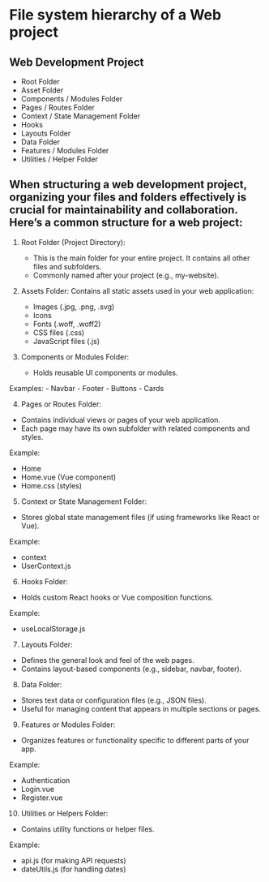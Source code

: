 # File system hierarchy of a Web project

## Web Development Project
- Root Folder
- Asset Folder
- Components / Modules Folder
- Pages / Routes Folder
- Context / State Management Folder
- Hooks
- Layouts Folder
- Data Folder
- Features / Modules Folder
- Utilities / Helper Folder

## When structuring a web development project, organizing your files and folders effectively is crucial for maintainability and collaboration. Here’s a common structure for a web project:

1. Root Folder (Project Directory):
    - This is the main folder for your entire project. It contains all other files and subfolders.
    - Commonly named after your project (e.g., my-website).

2. Assets Folder: Contains all static assets used in your web application:
    - Images (.jpg, .png, .svg)
    - Icons
    - Fonts (.woff, .woff2)
    - CSS files (.css)
    - JavaScript files (.js)

3. Components or Modules Folder:
    - Holds reusable UI components or modules.

Examples:
    - Navbar
    - Footer
    - Buttons
    - Cards

4.  Pages or Routes Folder:
- Contains individual views or pages of your web application.
- Each page may have its own subfolder with related components and styles.

Example:
- Home
- Home.vue (Vue component)
- Home.css (styles)

5. Context or State Management Folder: 
- Stores global state management files (if using frameworks like React or Vue). 

Example: 
- context 
- UserContext.js

6. Hooks Folder:
- Holds custom React hooks or Vue composition functions.

Example:
- useLocalStorage.js

7. Layouts Folder:
- Defines the general look and feel of the web pages.
- Contains layout-based components (e.g., sidebar, navbar, footer).

8. Data Folder:
- Stores text data or configuration files (e.g., JSON files).
- Useful for managing content that appears in multiple sections or pages.

9. Features or Modules Folder:
- Organizes features or functionality specific to different parts of your app.

Example:
- Authentication
- Login.vue
- Register.vue

10. Utilities or Helpers Folder:
- Contains utility functions or helper files. 

Example: 
- api.js (for making API requests) 
- dateUtils.js (for handling dates)
